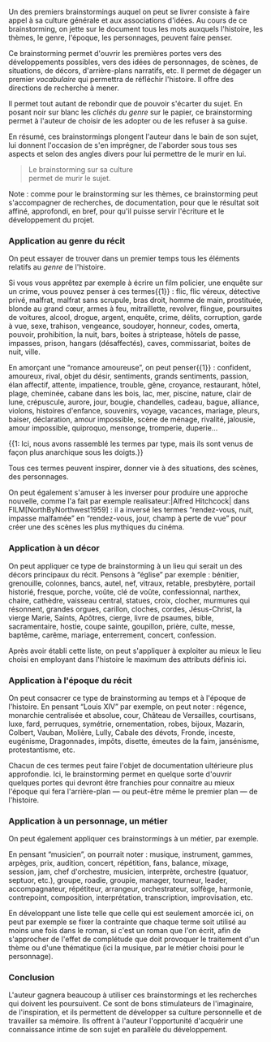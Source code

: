 <!-- Page: Brainstorming sur sa culture -->

Un des premiers brainstormings auquel on peut se livrer consiste à faire appel à sa culture générale et aux associations d'idées. Au cours de ce brainstorming, on jette sur le document tous les mots auxquels l'histoire, les thèmes, le genre, l'époque, les personnages, peuvent faire penser.

Ce brainstorming permet d'ouvrir les premières portes vers des développements possibles, vers des idées de personnages, de scènes, de situations, de décors, d'arrière-plans narratifs, etc. Il permet de dégager un premier *vocabulaire* qui permettra de réfléchir l'histoire. Il offre des directions de recherche à mener.

Il permet tout autant de rebondir que de pouvoir s'écarter du sujet. En posant noir sur blanc les *clichés du genre* sur le papier, ce brainstorming permet à l'auteur de choisir de les adopter ou de les refuser à sa guise.

En résumé, ces brainstormings plongent l'auteur dans le bain de son sujet, lui donnent l'occasion de s'en imprégner, de l'aborder sous tous ses aspects et selon des angles divers pour lui permettre de le murir en lui.

> Le brainstorming sur sa culture<br>permet de murir le sujet.

Note : comme pour le brainstorming sur les thèmes, ce brainstorming peut s'accompagner de recherches, de documentation, pour que le résultat soit affiné, approfondi, en bref, pour qu'il puisse servir l'écriture et le développement du projet.

### Application au genre du récit

On peut essayer de trouver dans un premier temps tous les éléments relatifs au *genre* de l'histoire.

Si vous vous apprêtez par exemple à écrire un film policier, une enquête sur un crime, vous pouvez penser à ces termes{{1}} : flic, flic véreux, détective privé, malfrat, malfrat sans scrupule, bras droit, homme de main, prostituée, blonde au grand cœur, armes à feu, mitraillette, revolver, flingue, poursuites de voitures, alcool, drogue, argent, enquête, crime, délits, corruption, garde à vue, sexe, trahison, vengeance, soudoyer, honneur, codes, omerta, pouvoir, prohibition, la nuit, bars, boites à striptease, hôtels de passe, impasses, prison, hangars (désaffectés), caves, commissariat, boites de nuit, ville.

En amorçant une “romance amoureuse”, on peut penser{{1}} : confident, amoureux, rival, objet du désir, sentiments, grands sentiments, passion, élan affectif, attente, impatience, trouble, gêne, croyance, restaurant, hôtel, plage, cheminée, cabane dans les bois, lac, mer, piscine, nature, clair de lune, crépuscule, aurore, jour, bougie, chandelles, cadeau, bague, alliance, violons, histoires d'enfance, souvenirs, voyage, vacances, mariage, pleurs, baiser, déclaration, amour impossible, scène de ménage, rivalité, jalousie, amour impossible, quiproquo, mensonge, tromperie, duperie…

<!-- NOTES -->
{{1: Ici, nous avons rassemblé les termes par type, mais ils sont venus de façon plus anarchique sous les doigts.}}
<!-- /NOTES -->

Tous ces termes peuvent inspirer, donner vie à des situations, des scènes, des personnages.

On peut également s'amuser à les inverser pour produire une approche nouvelle, comme l'a fait par exemple realisateur:|Alfred Hitchcock| dans FILM[NorthByNorthwest1959] : il a inversé les termes “rendez-vous, nuit, impasse malfamée” en “rendez-vous, jour, champ à perte de vue” pour créer une des scènes les plus mythiques du cinéma.

### Application à un décor

On peut appliquer ce type de brainstorming à un lieu qui serait un des décors principaux du récit. Pensons à “église” par exemple : bénitier, grenouille, colonnes, bancs, autel, nef, vitraux, retable, presbytère, portail historié, fresque, porche, voûte, clé de voûte, confessionnal, narthex, chaire, cathèdre, vaisseau central, statues, croix, clocher, murmures qui résonnent, grandes orgues, carillon, cloches, cordes, Jésus-Christ, la vierge Marie, Saints, Apôtres, cierge, livre de psaumes, bible, sacramentaire, hostie, coupe sainte, goupillon, prière, culte, messe, baptême, carême, mariage, enterrement, concert, confession.

Après avoir établi cette liste, on peut s'appliquer à exploiter au mieux le lieu choisi en employant dans l'histoire le maximum des attributs définis ici.

### Application à l'époque du récit

On peut consacrer ce type de brainstorming au temps et à l'époque de l'histoire. En pensant “Louis XIV” par exemple, on peut noter : régence, monarchie centralisée et absolue, cour, Château de Versailles, courtisans, luxe, fard, perruques, symétrie, ornementation, robes, bijoux, Mazarin, Colbert, Vauban, Molière, Lully, Cabale des dévots, Fronde, inceste, eugénisme, Dragonnades, impôts, disette, émeutes de la faim, jansénisme, protestantisme, etc.

Chacun de ces termes peut faire l'objet de documentation ultérieure plus approfondie. Ici, le brainstorming permet en quelque sorte d'ouvrir quelques portes qui devront être franchies pour connaitre au mieux l'époque qui fera l'arrière-plan — ou peut-être même le premier plan — de l'histoire.

### Application à un personnage, un métier

On peut également appliquer ces brainstormings à un métier, par exemple. 

En pensant “musicien”, on pourrait noter : musique, instrument, gammes, arpèges, prix, audition, concert, répétition, fans, balance, mixage, session, jam, chef d'orchestre, musicien, interprète, orchestre (quatuor, septuor, etc.), groupe, roadie, groupie, manager, tourneur, leader, accompagnateur, répétiteur, arrangeur, orchestrateur, solfège, harmonie, contrepoint, composition, interprétation, transcription, improvisation, etc.

En développant une liste telle que celle qui est seulement amorcée ici, on peut par exemple se fixer la contrainte que chaque terme soit utilisé au moins une fois dans le roman, si c'est un roman que l'on écrit, afin de s'approcher de l'effet de complétude que doit provoquer le traitement d'un thème ou d'une thématique (ici la musique, par le métier choisi pour le personnage).

### Conclusion

L'auteur gagnera beaucoup à utiliser ces brainstormings et les recherches qui doivent les poursuivent. Ce sont de bons stimulateurs de l'imaginaire, de l'inspiration, et ils permettent de développer sa culture personnelle et de travailler sa mémoire. Ils offrent à l'auteur l'opportunité d'acquérir une connaissance intime de son sujet en parallèle du développement.